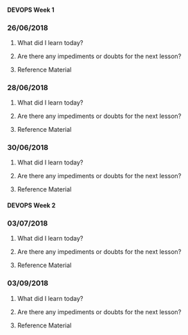 #### DEVOPS Week 1

### 26/06/2018

1. What did I learn today?

2. Are there any impediments or doubts for the next lesson?

3. Reference Material

### 28/06/2018

1. What did I learn today?

2. Are there any impediments or doubts for the next lesson?

3. Reference Material

### 30/06/2018

1. What did I learn today?

2. Are there any impediments or doubts for the next lesson?

3. Reference Material

#### DEVOPS Week 2

### 03/07/2018

1. What did I learn today?

2. Are there any impediments or doubts for the next lesson?

3. Reference Material

### 03/09/2018

1. What did I learn today?

2. Are there any impediments or doubts for the next lesson?

3. Reference Material


